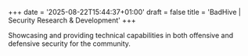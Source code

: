 +++
date = '2025-08-22T15:44:37+01:00'
draft = false
title = 'BadHive | Security Research & Development'
+++

Showcasing and providing technical capabilities in both offensive and defensive security for the community.